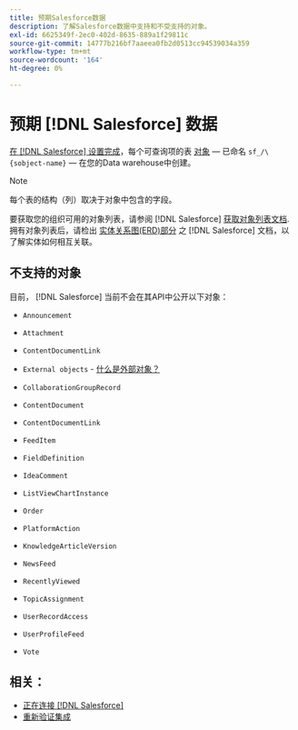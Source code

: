 ```yaml
---
title: 预期Salesforce数据
description: 了解Salesforce数据中支持和不受支持的对象。
exl-id: 6625349f-2ec0-402d-8635-889a1f29811c
source-git-commit: 14777b216bf7aaeea0fb2d0513cc94539034a359
workflow-type: tm+mt
source-wordcount: '164'
ht-degree: 0%

---
```


# 预期 [!DNL Salesforce] 数据

[在 [!DNL Salesforce] 设置完成](../integrations/salesforce.md)，每个可查询项的表 [对象](https://developer.salesforce.com/docs/atlas.en-us.object_reference.meta/object_reference/sforce_api_objects_concepts.htm)  — 已命名 `sf_/\{sobject-name}`  — 在您的Data warehouse中创建。

>[!NOTE]
>
>每个表的结构（列）取决于对象中包含的字段。

要获取您的组织可用的对象列表，请参阅 [!DNL Salesforce] [获取对象列表文档](https://developer.salesforce.com/docs/atlas.en-us.api_rest.meta/api_rest/dome_describeGlobal.htm). 拥有对象列表后，请检出 [实体关系图(ERD)部分](https://developer.salesforce.com/docs/atlas.en-us.object_reference.meta/object_reference/sforce_api_erd_knowledge.htm) 之 [!DNL Salesforce] 文档，以了解实体如何相互关联。

## 不支持的对象

目前， [!DNL Salesforce] 当前不会在其API中公开以下对象：

* `Announcement`
* `Attachment`
* `ContentDocumentLink`
* `External objects` - [什么是外部对象？](https://developer.salesforce.com/docs/atlas.en-us.object_reference.meta/object_reference/sforce_api_objects_external_objects.htm)
* `CollaborationGroupRecord`
* `ContentDocument`
* `ContentDocumentLink`
* `FeedItem`
* `FieldDefinition`
* `IdeaComment`
* `ListViewChartInstance`
* `Order`
* `PlatformAction`

* `KnowledgeArticleVersion`
* `NewsFeed`
* `RecentlyViewed`
* `TopicAssignment`
* `UserRecordAccess`
* `UserProfileFeed`
* `Vote`

## 相关：

* [正在连接 [!DNL Salesforce]](../integrations/salesforce.md)
* [重新验证集成](https://experienceleague.adobe.com/docs/commerce-knowledge-base/kb/how-to/mbi-reauthenticating-integrations.html?lang=en)
